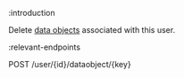 :introduction

Delete [data objects](/endpoints/POST/user/{id}/dataobject/{key}) associated
with this user.

:relevant-endpoints

POST /user/{id}/dataobject/{key}
